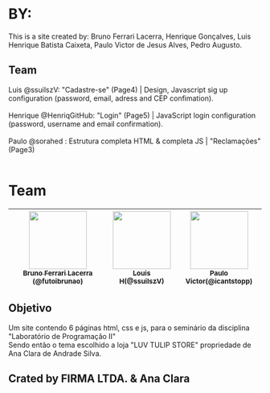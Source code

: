 # BY:
This is a site created by: Bruno Ferrari Lacerra, Henrique Gonçalves, Luis Henrique Batista Caixeta, Paulo Victor de Jesus Alves, Pedro Augusto.

## Team
Luis @ssuilszV: "Cadastre-se" (Page4) | Design, Javascript sig up configuration (password, email, adress and CEP confimation). <br />
<br/>
Henrique @HenriqGitHub: "Login" (Page5) | JavaScript login configuration (password, username and email confirmation). <br />
<br/>
Paulo @sorahed : Estrutura completa HTML & completa JS | "Reclamações" (Page3)<br />
<br/>
# Team

| [<img src="https://avatars.githubusercontent.com/u/69050146?s=400&u=d11d8d8b77c22206e355be2b6c8cb4786fcd88d7&v=4" width=115><br><sub>Bruno Ferrari Lacerra (@futoibrunao)</sub>](https://github.com/futoibrunao) |  [<img src="https://avatars.githubusercontent.com/u/94133351?v=4" width=115><br><sub>Louis H(@ssuilszV)</sub>](https://github.com/ssuilszV) |  [<img src="https://avatars.githubusercontent.com/u/8989346?v=4" width=115><br><sub>Paulo Victor(@icantstopp)</sub>](https://github.com/icantstopp) |
| :---: | :---: | :---: |
## Objetivo

Um site contendo 6 páginas html, css e js, para o seminário da disciplina "Laboratório de Programação II" <br />
Sendo então o tema escolhido a loja "LUV TULIP STORE" propriedade de Ana Clara de Andrade Silva. <br />

## Crated by FIRMA LTDA. & Ana Clara
